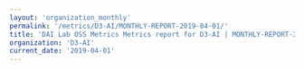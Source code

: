 ```yaml
---
layout: 'organization_monthly'
permalink: '/metrics/D3-AI/MONTHLY-REPORT-2019-04-01/'
title: 'DAI Lab OSS Metrics Metrics report for D3-AI | MONTHLY-REPORT-2019-04-01'
organization: 'D3-AI'
current_date: '2019-04-01'
---
```

